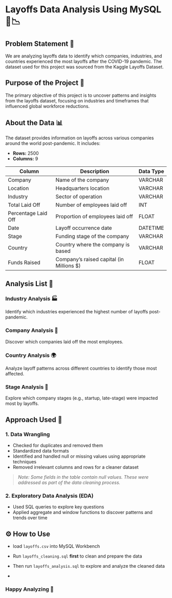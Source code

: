 # Layoffs Data Analysis Using MySQL 💼📉 

##  Problem Statement 🧩
We are analyzing layoffs data to identify which companies, industries, and countries experienced the most layoffs after the COVID-19 pandemic. The dataset used for this project was sourced from the Kaggle Layoffs Dataset.

##  Purpose of the Project 🎯
The primary objective of this project is to uncover patterns and insights from the layoffs dataset, focusing on industries and timeframes that influenced global workforce reductions.

##  About the Data 📊 
The dataset provides information on layoffs across various companies around the world post-pandemic. It includes:
- **Rows:** 2500  
- **Columns:** 9  

| Column              | Description                                     | Data Type   |
|---------------------|--------------------------------------------------|-------------|
| Company             | Name of the company                              | VARCHAR     |
| Location            | Headquarters location                            | VARCHAR     |
| Industry            | Sector of operation                              | VARCHAR     |
| Total Laid Off      | Number of employees laid off                     | INT         |
| Percentage Laid Off | Proportion of employees laid off                 | FLOAT       |
| Date                | Layoff occurrence date                           | DATETIME    |
| Stage               | Funding stage of the company                     | VARCHAR     |
| Country             | Country where the company is based               | VARCHAR     |
| Funds Raised        | Company’s raised capital (in Millions $)         | FLOAT       |

##  Analysis List 📌

### Industry Analysis  🏭
Identify which industries experienced the highest number of layoffs post-pandemic.

###  Company Analysis  🏢
Discover which companies laid off the most employees.

###  Country Analysis  🌍
Analyze layoff patterns across different countries to identify those most affected.

### Stage Analysis  🚀 
Explore which company stages (e.g., startup, late-stage) were impacted most by layoffs.

## Approach Used  🧹

### 1. Data Wrangling  
- Checked for duplicates and removed them  
- Standardized data formats  
- Identified and handled null or missing values using appropriate techniques  
- Removed irrelevant columns and rows for a cleaner dataset

> *Note: Some fields in the table contain null values. These were addressed as part of the data cleaning process.*

### 2. Exploratory Data Analysis (EDA)  
- Used SQL queries to explore key questions  
- Applied aggregate and window functions to discover patterns and trends over time

## ⚙️ How to Use
- load `layoffs.csv` into MySQL Workbench
- Run `layoffs_cleaning.sql` **first** to clean and prepare the data  
- Then run `layoffs_analysis.sql` to explore and analyze the cleaned data

- 
### Happy Analyzing 🚀
